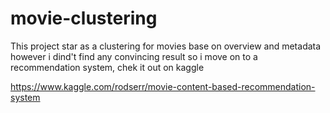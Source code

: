 # movie-clustering

This project star as a clustering for movies base on overview and metadata however i dind't find any convincing result so i move on to a recommendation system, chek it out on kaggle

https://www.kaggle.com/rodserr/movie-content-based-recommendation-system
